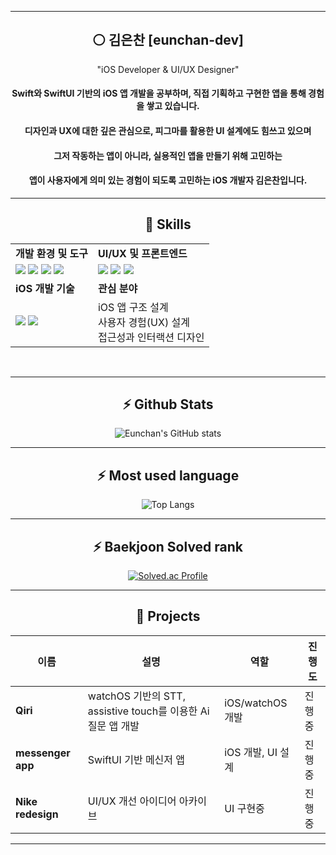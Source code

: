 <meta name="viewport" content="width=device-width, initial-scale=1.0, minimum-scale=1.0">
<div align="center">

---

## ⚪ 김은찬 [eunchan-dev]

"iOS Developer & UI/UX Designer"
#### Swift와 SwiftUI 기반의 iOS 앱 개발을 공부하며, 직접 기획하고 구현한 앱을 통해 경험을 쌓고 있습니다.  
#### 디자인과 UX에 대한 깊은 관심으로, 피그마를 활용한 UI 설계에도 힘쓰고 있으며  
#### 그저 작동하는 앱이 아니라, 실용적인 앱을 만들기 위해 고민하는
#### 앱이 사용자에게 의미 있는 경험이 되도록 고민하는 iOS 개발자 김은찬입니다.

---

## 🧠 Skills

<table>
  <tr>
    <td><strong>개발 환경 및 도구</strong></td>
    <td><strong>UI/UX 및 프론트엔드</strong></td>
  </tr>
  <tr>
    <td>
      <img src="https://skillicons.dev/icons?i=swift" />
      <img src="https://skillicons.dev/icons?i=github" />
      <img src="https://skillicons.dev/icons?i=git" />
      <img src="https://skillicons.dev/icons?i=vscode" />
    </td>
    <td>
      <img src="https://skillicons.dev/icons?i=figma" />
      <img src="https://skillicons.dev/icons?i=js" />
      <img src="https://skillicons.dev/icons?i=react" />
    </td>
  </tr>
  <tr>
    <td><strong>iOS 개발 기술</strong></td>
    <td><strong>관심 분야</strong></td>
  </tr>
  <tr>
    <td>
      <img src="https://skillicons.dev/icons?i=swift" />
      <img src="https://skillicons.dev/icons?i=firebase" />
    </td>
    <td>
      iOS 앱 구조 설계<br/>
      사용자 경험(UX) 설계<br/>
      접근성과 인터랙션 디자인<br/>
    </td>
  </tr>
</table>

<br/>

---

## ⚡ Github Stats

![Eunchan's GitHub stats](https://github-readme-stats.vercel.app/api?username=kec08&theme=highcontrast&show_icons=true&count_private=true&hide_border=true&card_width=495&line_height=20)

---

## ⚡ Most used language

![Top Langs](https://github-readme-stats.vercel.app/api/top-langs/?username=kec08&theme=highcontrast&count_private=true&hide_border=true&card_width=495&line_height=20)

---

## ⚡ Baekjoon Solved rank

[![Solved.ac Profile](http://mazassumnida.wtf/api/v2/generate_badge?boj=kec4489)](https://solved.ac/kec4489/)

---

## 📗 Projects

| 이름 | 설명 | 역할 | 진행도 |
|------|------|------|------|
| **Qiri** | watchOS 기반의 STT, assistive touch를 이용한 Ai 질문 앱 개발 | iOS/watchOS 개발 | 진행중 |
| **messenger app** | SwiftUI 기반 메신저 앱 | iOS 개발, UI 설계 | 진행중 |
| **Nike redesign** | UI/UX 개선 아이디어 아카이브 | UI 구현중 | 진행중 |

---

</div>
